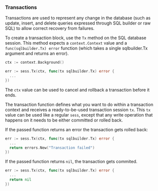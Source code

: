 ### Transactions

Transactions are used to represent any change in the database (such as update,
insert, and delete queries expressed through SQL builder or raw SQL) to allow
correct recovery from failures.

To create a transaction block, use the `Tx` method on the SQL database session.
This method expects a `context.Context` value and a `func(sqlbuilder.Tx) error`
function (which takes a single sqlbuilder.Tx argument and returns an error).

```go
ctx := context.Background()

err := sess.Tx(ctx, func(tx sqlbuilder.Tx) error {
  ...
})
```

The `ctx` value can be used to cancel and rollback a transaction before it
ends. 

The transaction function defines what you want to do within a transaction
context and receives a ready-to-be-used transaction session `tx`. This `tx`
value can be used like a regular `sess`, except that any write operation that
happens on it needs to be either committed or rolled back.

If the passed function returns an error the transaction gets rolled back:

```go
err := sess.Tx(ctx, func(tx sqlbuilder.Tx) error {
  ...
  return errors.New("Transaction failed")
})
```

If the passed function returns `nil`, the transaction gets commited.

```go
err := sess.Tx(ctx, func(tx sqlbuilder.Tx) error {
  ...
  return nil
})
```

<!--
## More questions?

This is the end of the upper-db tutorial! if you have any more questions
feel free to ask on the #upper-db channel at...
-->
